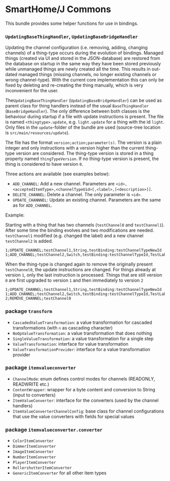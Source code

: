 # SmartHome/J Commons

This bundle provides some helper functions for use in bindings.

### `UpdatingBaseThingHandler`, `UpdatingBaseBridgeHandler`

Updating the channel configuration (i.e. removing, adding, changing channels) of a thing-type occurs during the evolution of bindings.
Managed things (created via UI and stored in the JSON-database) are restored from the database on startup in the same way they have been stored previously while unmanaged things are newly created all the time.
This results in out-dated managed things (missing channels, no longer existing channels or wrong channel-type).
With the current core implementation this can only be fixed by deleting and re-creating the thing manually, which is very inconvenient for the user.

The`UpdatingBaseThingHandler` (`UpdatingBaseBridgeHandler`) can be used as parent class for thing handlers instead of the usual `BaseThingHandler` (`BaseBridgeHandler`).
The only difference between both classes is the behaviour during startup if a file with update instructions is present.
The file is named `<thingtype>.update`, e.g. `light.update` for a thing with the id `light`.
Only files in the `update`-folder of the bundle are used (source-tree location is `src/main/resources/update`).

The file has the format `version;action;parameter(s)`.
The version is a plain integer and only instructions with a version higher than the current thing-type version are considered.
The thing-type version is stored in a thing property named `thingTypeVersion`.
If no thing-type version is present, the thing is considered to have version `0`.

Three actions are available (see examples below):

- `ADD_CHANNEL`: Add a new channel. Parameters are `<id>,<acceptedItemType>,<channelTypeUid>[,<label>,[<description>]]`.  
- `DELETE_CHANNEL`: Delete a channel. The only parameter is `<id>`.
- `UPDATE_CHANNNEL`: Update an existing channel. Parameters are the same as for `ADD_CHANNEL`.

Example:

Starting with a thing that has two channels (`testChannel0` and `testChannel1`).
After some time the binding evolves and two modifications are needed.
`testChannel1` modified (e.g. changed the label) and a new channel `testChannel2` is added.

```
1;UPDATE_CHANNEL;testChannel1,String,testBinding:testChannelTypeNewId
1;ADD_CHANNEL;testChannel2,Switch,testBinding:testChannelTypeId,TestLabel
```

When the thing-type is changed again to remove the originally present `testChannel0`, the update instructions are changed.
For things already at version `1`, only the last instruction is processed.
Things that are still version `0` are first upgraded to version `1` and then immediately to version `2`

```
1;UPDATE_CHANNEL;testChannel1,String,testBinding:testChannelTypeNewId
1;ADD_CHANNEL;testChannel2,Switch,testBinding:testChannelTypeId,TestLabel
2;REMOVE_CHANNEL;testChannel0
```

### package `transform`

- `CascadedValueTransformation`: a value transformation for cascaded transformations (with `∩` as cascading character)
- `NoOpValueTransformation`: a value transformation that does nothing
- `SingleValueTransformation`: a value transformation for a single step
- `ValueTransformation`: interface for value transformation
- `ValueTransformationProvider`: interface for a value transformation provider

### package `itemvalueconverter`

- `ChannelMode`: enum defines control modes for channels (READONLY, READWRITE etc.)
- `ContentWrapper`: wrapper for a byte content and conversion to String (input to converters)
- `ItemValueConverter`: interface for the converters (used by the channel handlers)
- `ItemValueConverterChannelConfig`: base class for channel configurations that use the value converters with fields for special values

### package `itemvalueconverter.converter`

- `ColorItemConverter`
- `DimmerItemConverter`
- `ImageItemConverter`
- `NumberItemConverter`
- `PlayerItemConverter`
- `RollershutterItemConverter`
- `GenericItemConverter` for all other item types

